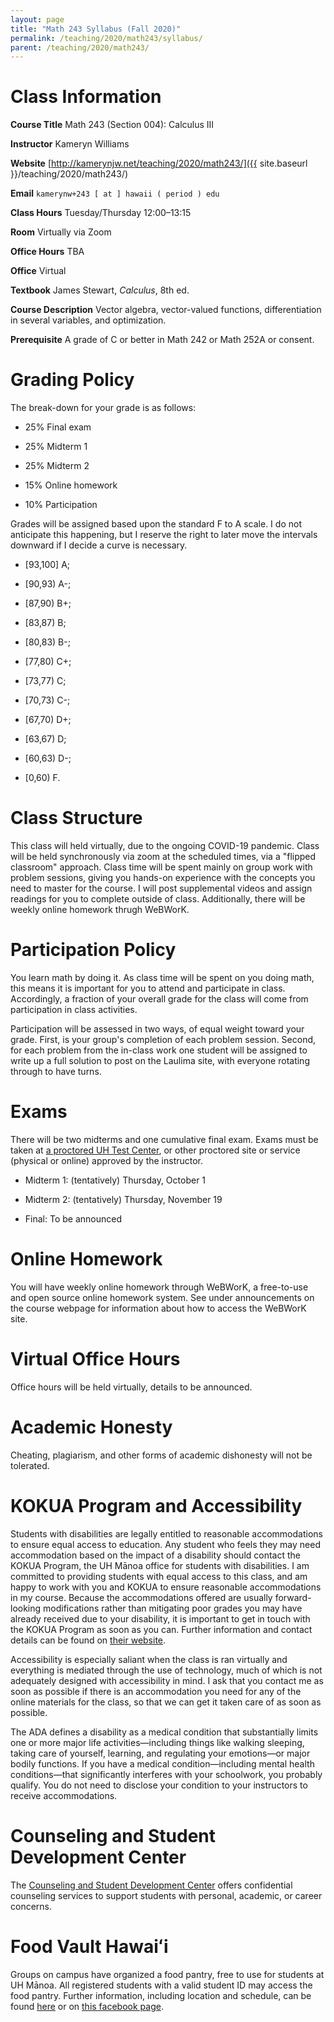 ```yaml
---
layout: page
title: "Math 243 Syllabus (Fall 2020)"
permalink: /teaching/2020/math243/syllabus/
parent: /teaching/2020/math243/
---
```


Class Information
=====

**Course Title** Math 243 (Section 004): Calculus III

**Instructor** Kameryn Williams

**Website** [http://kamerynjw.net/teaching/2020/math243/]({{ site.baseurl }}/teaching/2020/math243/)

**Email** `kamerynw+243 [ at ] hawaii ( period ) edu`

**Class Hours** Tuesday/Thursday 12:00–13:15

**Room** Virtually via Zoom

**Office Hours** TBA

**Office** Virtual

**Textbook** James Stewart, *Calculus*, 8th ed. 

**Course Description** Vector algebra, vector-valued functions, differentiation in several variables, and optimization.

**Prerequisite** A grade of C or better in Math 242 or Math 252A or consent.


Grading Policy
=======

The break-down for your grade is as follows:

* 25% Final exam

* 25% Midterm 1 

* 25% Midterm 2 

* 15% Online homework

* 10% Participation

Grades will be assigned based upon the standard F to A scale. I do not anticipate this happening, but I reserve the right to later move the intervals downward if I decide a curve is necessary.

* [93,100] A; 

* [90,93) A-; 

* [87,90) B+; 

* [83,87) B; 

* [80,83) B-; 

* [77,80) C+; 

* [73,77) C; 

* [70,73) C-; 

* [67,70) D+; 

* [63,67) D; 

* [60,63) D-; 

* [0,60) F. 

Class Structure
=====

This class will held virtually, due to the ongoing COVID-19 pandemic. Class will be held synchronously via zoom at the scheduled times, via a "flipped classroom" approach. Class time will be spent mainly on group work with problem sessions, giving you hands-on experience with the concepts you need to master for the course. I will post supplemental videos and assign readings for you to complete outside of class. Additionally, there will be weekly online homework thrugh WeBWorK.

Participation Policy
==========

You learn math by doing it. As class time will be spent on you doing math, this means it is important for you to attend and participate in class. Accordingly, a fraction of your overall grade for the class will come from participation in class activities.

Participation will be assessed in two ways, of equal weight toward your grade. First, is your group's completion of each problem session. Second, for each problem from the in-class work one student will be assigned to write up a full solution to post on the Laulima site, with everyone rotating through to have turns. 

Exams
=====

There will be two midterms and one cumulative final exam. Exams must be taken at [a proctored UH Test Center](https://www.uhonline.hawaii.edu/testcenters), or other proctored site or service (physical or online) approved by the instructor.  

* Midterm 1: (tentatively) Thursday, October 1

* Midterm 2: (tentatively) Thursday, November 19

* Final: To be announced


Online Homework
======

You will have weekly online homework through WeBWorK, a free-to-use and open source online homework system. See under announcements on the course webpage for information about how to access the WeBWorK site.


Virtual Office Hours
=======

Office hours will be held virtually, details to be announced.


Academic Honesty
========

Cheating, plagiarism, and other forms of academic dishonesty will not be tolerated.


KOKUA Program and Accessibility
=====

Students with disabilities are legally entitled to reasonable accommodations to ensure equal access to education. Any student who feels they may need accommodation based on the impact of a disability should contact the KOKUA Program, the UH Mānoa office for students with disabilities. I am committed to providing students with equal access to this class, and am happy to work with you and KOKUA to ensure reasonable accommodations in my course. Because the accommodations offered are usually forward-looking modifications rather than mitigating poor grades you may have already received due to your disability, it is important to get in touch with the KOKUA Program as soon as you can. Further information and contact details can be found on [their website](http://www.hawaii.edu/kokua/). 

Accessibility is especially saliant when the class is ran virtually and everything is mediated through the use of technology, much of which is not adequately designed with accessibility in mind. I ask that you contact me as soon as possible if there is an accommodation you need for any of the online materials for the class, so that we can get it taken care of as soon as possible.

The ADA defines a disability as a medical condition that substantially limits one or more major life activities—including things like walking sleeping, taking care of yourself, learning, and regulating your emotions—or major bodily functions. If you have a medical condition—including mental health conditions—that significantly interferes with your schoolwork, you probably qualify. You do not need to disclose your condition to your instructors to receive accommodations. 



Counseling and Student Development Center
==========

The [Counseling and Student Development Center](http://www.manoa.hawaii.edu/counseling/) offers confidential counseling services to support students with personal, academic, or career concerns. 


Food Vault Hawaiʻi
====

Groups on campus have organized a food pantry, free to use for students at UH Mānoa. All registered students with a valid student ID may access the food pantry. Further information, including location and schedule, can be found [here](https://www.hawaii.edu/news/2018/11/30/manoa-food-pantry/) or on [this facebook page](https://www.facebook.com/foodvaulthawaii/).

